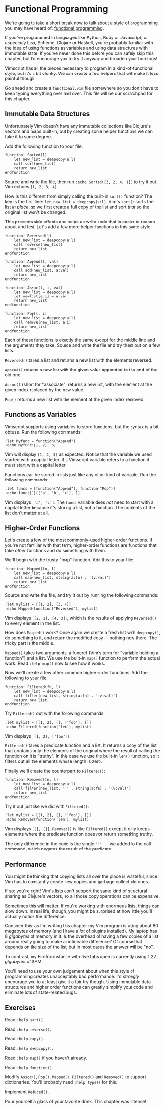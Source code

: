 Functional Programming
======================

We're going to take a short break now to talk about a style of programming you
may have heard of: [functional programming][].

If you've programmed in languages like Python, Ruby or Javascript, or
*especially* Lisp, Scheme, Clojure or Haskell, you're probably familiar with the
idea of using functions as variables and using data structures with immutable
state.  If you've never done this before you can safely skip this chapter, but
I'd encourage you to try it anyway and broaden your horizons!

Vimscript has all the pieces necessary to program in a kind-of-functional style,
but it's a bit clunky.  We can create a few helpers that will make it less
painful though.

Go ahead and create a `functional.vim` file somewhere so you don't have to keep
typing everything over and over.  This file will be our scratchpad for this
chapter.

[functional programming]: https://secure.wikimedia.org/wikipedia/en/wiki/Functional_programming

Immutable Data Structures
-------------------------

Unfortunately Vim doesn't have any immutable collections like Clojure's vectors
and maps built-in, but by creating some helper functions we can fake it to some
degree.

Add the following function to your file:

    function! Sorted(l)
        let new_list = deepcopy(a:l)
        call sort(new_list)
        return new_list
    endfunction

Source and write the file, then run `:echo Sorted([3, 2, 4, 1])` to try it out.
Vim echoes `[1, 2, 3, 4]`.

How is this different from simply calling the built-in `sort()` function?  The
key is the first line: `let new_list = deepcopy(a:l)`.  Vim's `sort()` sorts the
list *in place*, so we first create a full copy of the list and sort *that* so
the original list won't be changed.

This prevents side effects and helps us write code that is easier to reason
about and test.  Let's add a few more helper functions in this same style:

    function! Reversed(l)
        let new_list = deepcopy(a:l)
        call reverse(new_list)
        return new_list
    endfunction

    function! Append(l, val)
        let new_list = deepcopy(a:l)
        call add(new_list, a:val)
        return new_list
    endfunction

    function! Assoc(l, i, val)
        let new_list = deepcopy(a:l)
        let newlist[a:i] = a:val
        return new_list
    endfunction

    function! Pop(l, i)
        let new_list = deepcopy(a:l)
        call remove(new_list, a:i)
        return new_list
    endfunction

Each of these functions is exactly the same except for the middle line and the
arguments they take.  Source and write the file and try them out on a few lists.

`Reversed()` takes a list and returns a new list with the elements reversed.

`Append()` returns a new list with the given value appended to the end of the
old one.

`Assoc()` (short for "associate") returns a new list, with the element at the
given index replaced by the new value.

`Pop()` returns a new list with the element at the given index removed.

Functions as Variables
----------------------

Vimscript supports using variables to store functions, but the syntax is a bit
obtuse.  Run the following commands:

    :let Myfunc = function("Append")
    :echo Myfunc([1, 2], 3)

Vim will display `[1, 2, 3]` as expected.  Notice that the variable we used
started with a capital letter.  If a Vimscript variable refers to a function it
must start with a capital letter.

Functions can be stored in lists just like any other kind of variable.  Run the
following commands:

    :let funcs = [function("Append"), function("Pop")]
    :echo funcs[1](['a', 'b', 'c'], 1)

Vim displays `['a', 'c']`.  The `funcs` variable does *not* need to start with
a capital letter because it's storing a list, not a function.  The contents of
the list don't matter at all.

Higher-Order Functions
----------------------

Let's create a few of the most commonly-used higher-order functions.  If you're
not familiar with that term, higher-order functions are functions that take
*other* functions and do something with them.

We'll begin with the trusty "map" function.  Add this to your file:

    function! Mapped(fn, l)
        let new_list = deepcopy(a:l)
        call map(new_list, string(a:fn) . '(v:val)')
        return new_list
    endfunction

Source and write the file, and try it out by running the following commands:

    :let mylist = [[1, 2], [3, 4]]
    :echo Mapped(function("Reversed"), mylist)

Vim displays `[[2, 1], [4, 3]]`, which is the results of applying `Reversed()`
to every element in the list.

How does `Mapped()` work?  Once again we create a fresh list with `deepcopy()`,
do something to it, and return the modified copy -- nothing new there.  The
tricky part is the middle.

`Mapped()` takes two arguments: a funcref (Vim's term for "variable holding
a function") and a list.  We use the built-in `map()` function to perform the
actual work.  Read `:help map()` now to see how it works.

Now we'll create a few other common higher-order functions.  Add the following to
your file:

    function! Filtered(fn, l)
        let new_list = deepcopy(a:l)
        call filter(new_list, string(a:fn) . '(v:val)')
        return new_list
    endfunction

Try `Filtered()` out with the following commands:

    :let mylist = [[1, 2], [], ['foo'], []]
    :echo Filtered(function('len'), mylist)

Vim displays `[[1, 2], ['foo']]`.

`Filtered()` takes a predicate function and a list.  It returns a copy of the
list that contains only the elements of the original where the result of calling
the function on it is "truthy".  In this case we use the built-in `len()`
function, so it filters out all the elements whose length is zero.

Finally we'll create the counterpart to `Filtered()`:

    function! Removed(fn, l)
        let new_list = deepcopy(a:l)
        call filter(new_list, '!' . string(a:fn) . '(v:val)')
        return new_list
    endfunction

Try it out just like we did with `Filtered()`:

    :let mylist = [[1, 2], [], ['foo'], []]
    :echo Removed(function('len'), mylist)

Vim displays `[[], []]`.  `Removed()` is like `Filtered()` except it only keeps
elements where the predicate function does *not* return something truthy.

The only difference in the code is the single `'!' . ` we added to the call
command, which negates the result of the predicate.

Performance
-----------

You might be thinking that copying lists all over the place is wasteful, since
Vim has to constantly create new copies and garbage collect old ones.

If so: you're right!  Vim's lists don't support the same kind of structural
sharing as Clojure's vectors, so all those copy operations can be expensive.

Sometimes this will matter.  If you're working with enormous lists, things can
slow down.  In real life, though, you might be surprised at how little you'll
actually notice the difference.

Consider this: as I'm writing this chapter my Vim program is using about 80
megabytes of memory (and I have a *lot* of plugins installed).  My laptop has
8 *gigabytes* of memory in it.  Is the overhead of having a few copies of a list
around really going to make a noticeable difference?  Of course that depends on
the size of the list, but in most cases the answer will be "no".

To contrast, my Firefox instance with five tabs open is currently using 1.22
*gigabytes* of RAM.

You'll need to use your own judgement about when this style of programming
creates unacceptably bad performance.  I'd *strongly* encourage you to at least
give it a fair try though.  Using immutable data structures and higher order
functions can greatly simplify your code and eliminate lots of state-related
bugs.

Exercises
---------

Read `:help sort()`.

Read `:help reverse()`.

Read `:help copy()`.

Read `:help deepcopy()`.

Read `:help map()` if you haven't already.

Read `:help function()`.

Modify `Assoc()`, `Pop()`, `Mapped()`, `Filtered()` and `Removed()` to support
dictionaries.  You'll probably need `:help type()` for this.

Implement `Reduced()`.

Pour yourself a glass of your favorite drink.  This chapter was intense!
